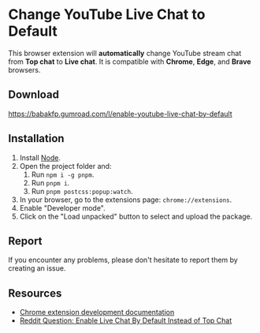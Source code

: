 # Change YouTube Live Chat to Default

This browser extension will **automatically** change YouTube stream chat from **Top chat** to **Live chat**. It is compatible with **Chrome**, **Edge**, and **Brave** browsers.

## Download

https://babakfp.gumroad.com/l/enable-youtube-live-chat-by-default

## Installation

1. Install [Node](https://nodejs.org).
2. Open the project folder and:
    1. Run `npm i -g pnpm`.
    2. Run `pnpm i`.
    3. Run `pnpm postcss:popup:watch`.
3. In your browser, go to the extensions page: `chrome://extensions`.
4. Enable "Developer mode".
5. Click on the "Load unpacked" button to select and upload the package.

## Report

If you encounter any problems, please don't hesitate to report them by creating an issue.

## Resources

-   [Chrome extension development documentation](https://developer.chrome.com/docs/extensions)
-   [Reddit Question: Enable Live Chat By Default Instead of Top Chat](https://www.reddit.com/r/youtube/comments/hhuz29/enable_live_chat_by_default_instead_of_top_chat)
